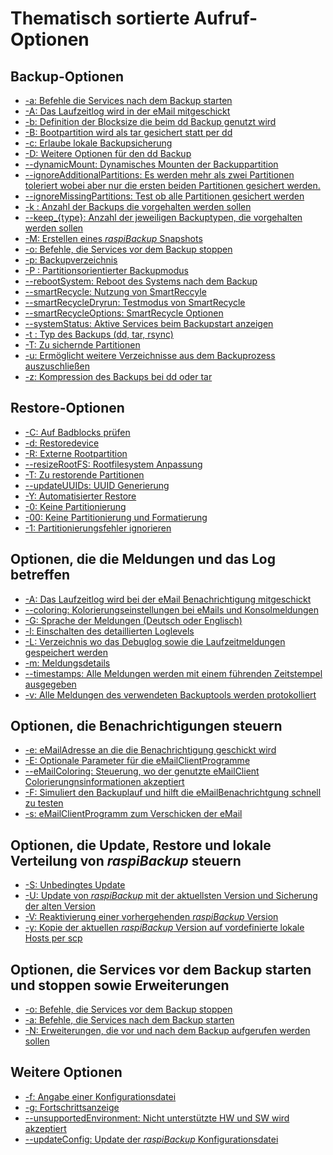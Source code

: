 # Thematisch sortierte Aufruf-Optionen

<a name="backup"></a>
## Backup-Optionen

  - [-a: Befehle die Services nach dem Backup starten](backup-options.md#-a)
  - [-A: Das Laufzeitlog wird in der eMail mitgeschickt](general-options.md#-A)
  - [-b: Definition der Blocksize die beim dd Backup genutzt wird](backup-options.md#parm_b)
  - [-B: Bootpartition wird als tar gesichert statt per dd](backup-options.md#parm_B)
  - [-c: Erlaube lokale Backupsicherung](backup-options.md#-c)
  - [-D: Weitere Optionen für den dd Backup](backup-options.md#parm_D)
  - [--dynamicMount: Dynamisches Mounten der Backuppartition](backup-options.md#parm_dynamicMount)
  - [--ignoreAdditionalPartitions: Es werden mehr als zwei Partitionen toleriert wobei aber nur die ersten beiden Partitionen gesichert werden.](backup-options.md#parm_ignoreAdditionalPartitions)
  - [--ignoreMissingPartitions: Test ob alle Partitionen gesichert werden](backup-options.md#--ignoremissingPartitions)
  - [-k : Anzahl der Backups die vorgehalten werden sollen](backup-options.md#parm_k)
  - [--keep_{type}: Anzahl der jeweiligen Backuptypen, die vorgehalten werden sollen](backup-options.md#parm_keepType)
  - [-M: Erstellen eines *raspiBackup* Snapshots](backup-options.md#parm_M)
  - [-o: Befehle, die Services vor dem Backup stoppen](backup-options.md#parm_o)
  - [-p: Backupverzeichnis](backup-options.md#parm_p)
  - [-P : Partitionsorientierter Backupmodus](backup-options.md#parm_P)
  - [--rebootSystem: Reboot des Systems nach dem Backup](backup-options.md#parm_rebootSystem)
  - [--smartRecycle: Nutzung von SmartReccyle](backup-options.md#parm_smartRecycle)
  - [--smartRecycleDryrun: Testmodus von SmartRecycle](backup-options.md#parm_smartRecycleDryrun)
  - [--smartRecycleOptions: SmartRecycle Optionen](backup-options.md#parm_smartRecycleOptions)
  - [--systemStatus: Aktive Services beim Backupstart anzeigen](backup-options.md#parm_systemstatus)
  - [-t : Typ des Backups (dd, tar, rsync)](backup-options.md#parm_t)
  - [-T: Zu sichernde Partitionen](backup-options.md#parm_T)
  - [-u: Ermöglicht weitere Verzeichnisse aus dem Backuprozess auszuschließen](backup-options.md#parm_u)
  - [-z: Kompression des Backups bei dd oder tar](backup-options.md#parm_z)

<a name="restore"></a>
## Restore-Optionen

  - [-C: Auf Badblocks prüfen](restore-options.md#parm_C)
  - [-d: Restoredevice](restore-options.md#parm_d)
  - [-R: Externe Rootpartition](restore-options.md#parm_R)
  - [--resizeRootFS: Rootfilesystem Anpassung](restore-options.md#parm_resizeRootFS)
  - [-T: Zu restorende Partitionen](restore-options.md#parm_T)
  - [--updateUUIDs: UUID Generierung](restore-options.md#parm_resizeRootFS)
  - [-Y: Automatisierter Restore](restore-options.md#parm_Y)
  - [-0: Keine Partitionierung](restore-options.md#parm_0)
  - [-00: Keine Partitionierung und Formatierung](restore-options.md#parm_00)
  - [-1: Partitionierungsfehler ignorieren](restore-options.md#parm_1)
 
<a name="messages-and-log"></a>
## Optionen, die die Meldungen und das Log betreffen

  - [-A: Das Laufzeitlog wird bei der eMail Benachrichtigung mitgeschickt](general-options.md#parm_A)
  - [--coloring: Kolorierungseinstellungen bei eMails und Konsolmeldungen](general-options.md#parm_coloring)
  - [-G: Sprache der Meldungen (Deutsch oder Englisch)](general-options.md#parm_G)
  - [-l: Einschalten des detaillierten Loglevels](general-options.md#parm_l)
  - [-L: Verzeichnis wo das Debuglog sowie die Laufzeitmeldungen gespeichert werden](general-options.md#parm_L)
  - [-m: Meldungsdetails](general-options.md#parm_m)
  - [--timestamps: Alle Meldungen werden mit einem führenden Zeitstempel ausgegeben](general-options.md#parm_timestamps)
  - [-v: Alle Meldungen des verwendeten Backuptools werden protokolliert](backup-options.md#parm_v)

<a name="notifications"></a>
## Optionen, die Benachrichtigungen steuern

  - [-e: eMailAdresse an die die Benachrichtigung geschickt wird](general-options.md#parm_e)
  - [-E: Optionale Parameter für die eMailClientProgramme](general-options.md#parm_E)
  - [--eMailColoring: Steuerung, wo der genutzte eMailClient Colorierungnsinformationen akzeptiert](general-options.md#parm_eMailColoring)
  - [-F: Simuliert den Backuplauf und hilft die eMailBenachrichtgung schnell zu testen](backup-options.md#parm_F)
  - [-s: eMailClientProgramm zum Verschicken der eMail](general-options.md#parm_s)

<a name="maintenance"></a>
## Optionen, die Update, Restore und lokale Verteilung von *raspiBackup* steuern

  - [-S: Unbedingtes Update](general-options.md#parm_S)
  - [-U: Update von *raspiBackup* mit der aktuellsten Version und Sicherung der alten Version](general-options.md#parm_U)
  - [-V: Reaktivierung einer vorhergehenden *raspiBackup* Version](general-options.md#parm_V)
  - [-y: Kopie der aktuellen *raspiBackup* Version auf vordefinierte lokale Hosts per scp](general-options.md#parm_y)

<a name="start-stop-extensions"></a>
## Optionen, die Services vor dem Backup starten und stoppen sowie Erweiterungen

  - [-o: Befehle, die Services vor dem Backup stoppen](backup-options.md#parm_o)
  - [-a: Befehle, die Services nach dem Backup starten](backup-options.md#parm_a)
  - [-N: Erweiterungen, die vor und nach dem Backup aufgerufen werden sollen](backup-options.md#parm_N)

<a name="miscellaneous"></a>
## Weitere Optionen

  - [-f: Angabe einer Konfigurationsdatei](general-options.md#parm_f)
  - [-g: Fortschrittsanzeige](general-options.md#parm_g)
  - [--unsupportedEnvironment: Nicht unterstützte HW und SW wird akzeptiert](general-options.md#parm_unsupportedEnvironment)
  - [--updateConfig: Update der *raspiBackup* Konfigurationsdatei](general-options.md#parm_updateConfig)

[.status]: rft
[.source]: https://www.linux-tips-and-tricks.de/de/aufruf-und-optionen
[.source]: https://www.linux-tips-and-tricks.de/en/invocation-and-options
